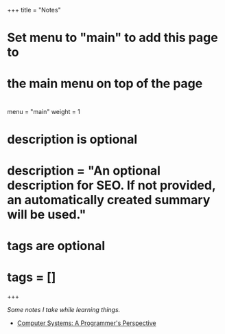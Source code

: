 +++
title = "Notes"

#
# Set menu to "main" to add this page to
# the main menu on top of the page
#
menu = "main"
weight = 1

#
# description is optional
#
# description = "An optional description for SEO. If not provided, an automatically created summary will be used."

#
# tags are optional
#
# tags = []
+++

_Some notes I take while learning things._

- [Computer Systems: A Programmer's Perspective](/notes/csapp)